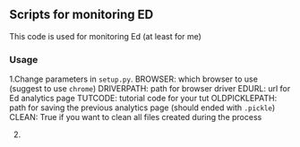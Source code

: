 ## Scripts for monitoring ED

This code is used for monitoring Ed (at least for me)

### Usage
1.Change parameters in `setup.py`.
BROWSER: which browser to use (suggest to use `chrome`)
DRIVERPATH: path for browser driver
EDURL: url for Ed analytics page
TUTCODE: tutorial code for your tut
OLDPICKLEPATH: path for saving the previous analytics page (should ended with `.pickle`)
CLEAN: True if you want to clean all files created during the process

2.
